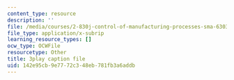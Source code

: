 ```yaml
---
content_type: resource
description: ''
file: /media/courses/2-830j-control-of-manufacturing-processes-sma-6303-spring-2008/142e95cb9e7772c348eb781fb3a6addb_ra5yBfC9ztE.srt
file_type: application/x-subrip
learning_resource_types: []
ocw_type: OCWFile
resourcetype: Other
title: 3play caption file
uid: 142e95cb-9e77-72c3-48eb-781fb3a6addb
---
```

